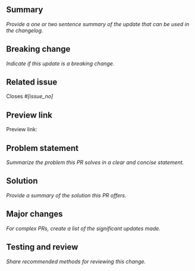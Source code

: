<!---
Welcome! Thank you for contributing to the U.S. Web Design System.
Your contributions are vital to our success and we are glad you're here.

Please keep in mind:
- This pull request (PR) template exists to help speed up integration.
  The USWDS Core team reviews and approves every PR
  before merging it into the public code base,
  so the better we can understand the problem and solution,
  the sooner we can merge this change.
  The point here is: clear explanations matter!

- You can erase any part of this template
  that doesn't apply to your pull request (including these instructions!).

- You can find more information about contributing in
  [contributing.md](https://github.com/uswds/uswds/blob/develop/CONTRIBUTING.md)
  or you can reach out to us directly at uswds@gsa.gov.
 -->

<!---
Step 1 - Title this PR with the following format:
USWDS - [Package]: [Brief statement describing what this pull request solves]
eg: "USWDS - Button: Increase font size"
 -->

## Summary
_Provide a one or two sentence summary of the update that can be used in the changelog._
<!--
A successful summary is written in the past tense and includes:
**A benefit statement.** A description of the update.
See [USWDS release notes](https://github.com/uswds/uswds/releases) for examples.
-->

## Breaking change
_Indicate if this update is a breaking change._
<!--
Use clear language to:
1. Indicate if this update is a breaking change.
2. Explain what actions are required for the user to remediate the break.
   For clarity, include a statement here even if there is no breaking change:
   "This is not a breaking change."
   ":warning: This is potentially a breaking change."
   ":warning: This is a breaking change."
-->

## Related issue
Closes #_[issue_no]_
<!--
Every pull request should resolve an open issue.
If no open issue exists, you can open one here:
https://github.com/uswds/uswds/issues/new/choose.
-->

## Preview link
Preview link:
<!-- If available, provide a link to a demo of the solution in action. -->

## Problem statement
_Summarize the problem this PR solves in a clear and concise statement._
<!--
A successful problem statement conveys:
1. The desired state,
2. The actual state, and
3. Consequences of remaining in the current state
   (who does this affect and to what degree?)
-->

## Solution
_Provide a summary of the solution this PR offers._
<!--
It can be helpful if we understand:
1. What the solution is,
2. Why this approach was chosen,
3. How you implemented the change, and
4. Possible limitations of this approach and alternate solution paths.
-->

## Major changes
_For complex PRs, create a list of the significant updates made._

## Testing and review
_Share recommended methods for reviewing this change._
<!--
1. Describe the tests that you ran to verify your changes,
2. Provide instructions to reproduce these tests, and
3. Clarify the type of feedback you are looking for at this phase.
-->

<!--
## Dependency updates
| Dependency name              | Previous version | New version |
| ---------------------------- | :--------------: | :---------: |
| [Updated dependency example] |     [1.0.0]      |   [1.0.1]   |
| [New dependency example]     |        --        |   [3.0.1]   |
| [Removed dependency example] |     [2.10.2]     |     --      |
-->
<!--
For PRs that include dependency updates, uncomment this section and
include a list of the changed dependencies and version numbers.
-->

<!--
Before opening this PR, make sure you’ve done whichever of these applies to you:
- [ ] Confirm that this code follows the [18F Front End Coding Style Guide](https://pages.18f.gov/frontend/) and [Accessibility Guide](https://pages.18f.gov/accessibility/checklist/).
- [ ] Run `git pull origin [base branch]` to pull in the most recent updates from your base and check for merge conflicts. (Often, the base branch is `develop`).
- [ ] Run `npm run prettier:scss` to format any Sass updates.
- [ ] Run `npm test` and confirm that all tests pass.
- [ ] Run your code through [HTML_CodeSniffer](http://squizlabs.github.io/HTML_CodeSniffer/) and make sure it’s error free.
-->